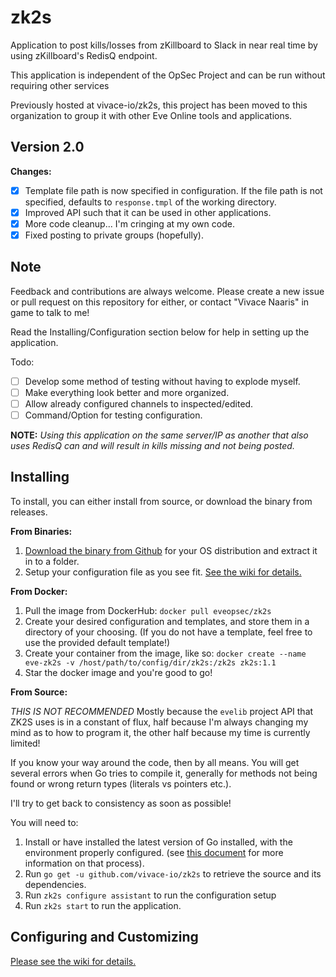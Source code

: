 # zk2s

Application to post kills/losses from zKillboard to Slack in near real time by using zKillboard's RedisQ endpoint.

This application is independent of the OpSec Project and can be run without requiring other services

Previously hosted at vivace-io/zk2s, this project has been moved to this organization to group it with other Eve Online tools and applications.

## Version 2.0

**Changes:**

 - [x] Template file path is now specified in configuration. If the file path is not specified, defaults to `response.tmpl` of the working directory.
 - [x] Improved API such that it can be used in other applications.
 - [x] More code cleanup... I'm cringing at my own code.
 - [x] Fixed posting to private groups (hopefully).

## Note

Feedback and contributions are always welcome. Please create a new issue or pull request on this repository for either, or contact "Vivace Naaris" in game to talk to me!

Read the Installing/Configuration section below for help in setting up the application.

Todo:
 - [ ] Develop some method of testing without having to explode myself.
 - [ ] Make everything look better and more organized.
 - [ ] Allow already configured channels to inspected/edited.
 - [ ] Command/Option for testing configuration.

**NOTE:** *Using this application on the same server/IP as another that also uses RedisQ can and will result in kills missing and not being posted.*

## Installing

To install, you can either install from source, or download the binary from releases.

**From Binaries:**
 1. [Download the binary from Github](https://github.com/eveopsec/zk2s/releases ) for your OS distribution and extract it in to a folder.
 2. Setup your configuration file as you see fit. [See the wiki for details.](https://github.com/eveopsec/zk2s/wiki)

**From Docker:**
 1. Pull the image from DockerHub: `docker pull eveopsec/zk2s`
 2. Create your desired configuration and templates, and store them in a directory of your choosing. (If you do not have a template, feel free to use the provided default template!)
 3. Create your container from the image, like so: `docker create --name eve-zk2s -v /host/path/to/config/dir/zk2s:/zk2s zk2s:1.1`
 4. Star the docker image and you're good to go!

 **From Source:**

 *THIS IS NOT RECOMMENDED*
 Mostly because the `evelib` project API that ZK2S uses is in a constant of flux, half because I'm always changing my mind as to how to program it, the other half because my time is currently limited!

 If you know your way around the code, then by all means. You will get several errors when Go tries to compile it, generally for methods not being found or wrong return types (literals vs pointers etc.).

 I'll try to get back to consistency as soon as possible!

 You will need to:
  1. Install or have installed the latest version of Go installed, with the environment properly configured. (see [this document](https://golang.org/doc/install) for more information on that process).
  2. Run `go get -u github.com/vivace-io/zk2s` to retrieve the source and its dependencies.
  3. Run `zk2s configure assistant` to run the configuration setup
  4. Run `zk2s start` to run the application.

## Configuring and Customizing

[Please see the wiki for details.](https://github.com/vivace-io/zk2s/wiki)
